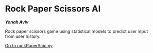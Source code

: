 # Rock Paper Scissors AI

***Yonah Aviv***

Rock paper scissors game using statistical models to predict user input from user history. 

[Go to rockPaperScic.py](rockPaperScic.py)



